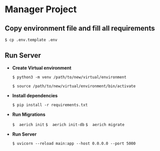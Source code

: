 # Manager Project

## Copy environment file and fill all requirements
    $ cp .env.template .env

## Run Server
- **Create Virtual environment**

    `$ python3 -m venv /path/to/new/virtual/environment`

  `$ source /path/to/new/virtual/environment/bin/activate`


- **Install dependencies**
    
    `$ pip install -r requirements.txt`

- **Run Migrations**
      
    `$  aerich init`
    `$  aerich init-db`
    `$  aerich migrate`

- **Run Server**

    `$ uvicorn --reload main:app --host 0.0.0.0 --port 5000`


